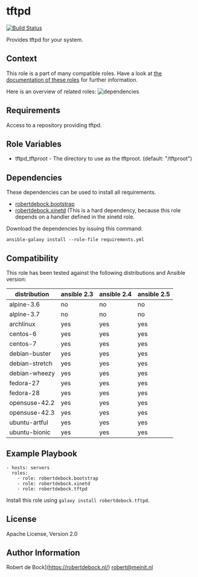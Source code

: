 tftpd
=========

[![Build Status](https://travis-ci.org/robertdebock/ansible-role-tftpd.svg?branch=master)](https://travis-ci.org/robertdebock/ansible-role-tftpd)

Provides tftpd for your system.

Context
-------
This role is a part of many compatible roles. Have a look at [the documentation of these roles](https://robertdebock.nl/) for further information.

Here is an overview of related roles:
![dependencies](https://raw.githubusercontent.com/robertdebock/robertdebock.github.io/artifacts/tftpd.png "Dependency")

Requirements
------------

Access to a repository providing tftpd.

Role Variables
--------------

- tftpd_tftproot - The directory to use as the tftproot. (default: "/tftproot")

Dependencies
------------

These dependencies can be used to install all requirements.

- [robertdebock.bootstrap](https://travis-ci.org/robertdebock/ansible-role-bootstrap)
- [robertdebock.xinetd](https://travis-ci.org/robertdebock/ansible-role-xinetd) (This is a hard dependency, because this role depends on a handler defined in the xinetd role.

Download the dependencies by issuing this command:
```
ansible-galaxy install --role-file requirements.yml
```

Compatibility
-------------

This role has been tested against the following distributions and Ansible version:

|distribution|ansible 2.3|ansible 2.4|ansible 2.5|
|------------|-----------|-----------|-----------|
|alpine-3.6|no|no|no|
|alpine-3.7|no|no|no|
|archlinux|yes|yes|yes|
|centos-6|yes|yes|yes|
|centos-7|yes|yes|yes|
|debian-buster|yes|yes|yes|
|debian-stretch|yes|yes|yes|
|debian-wheezy|yes|yes|yes|
|fedora-27|yes|yes|yes|
|fedora-28|yes|yes|yes|
|opensuse-42.2|yes|yes|yes|
|opensuse-42.3|yes|yes|yes|
|ubuntu-artful|yes|yes|yes|
|ubuntu-bionic|yes|yes|yes|

Example Playbook
----------------

```
- hosts: servers
  roles:
    - role: robertdebock.bootstrap
    - role: robertdebock.xinetd
    - role: robertdebock.tftpd
```

Install this role using `galaxy install robertdebock.tftpd`.

License
-------

Apache License, Version 2.0

Author Information
------------------

Robert de Bock](https://robertdebock.nl/) <robert@meinit.nl>

